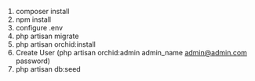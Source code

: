 1. composer install
2. npm install
3. configure .env
4. php artisan migrate
5. php artisan orchid:install
6. Create User (php artisan orchid:admin admin_name admin@admin.com password)
7. php artisan db:seed
